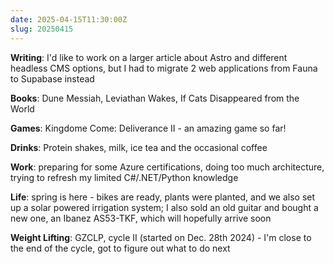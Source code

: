 ```yaml
---
date: 2025-04-15T11:30:00Z
slug: 20250415
---
```


**Writing**: I'd like to work on a larger article about Astro and different headless CMS options, but I had to migrate 2 web applications from Fauna to Supabase instead

**Books**: Dune Messiah, Leviathan Wakes, If Cats Disappeared from the World

**Games**: Kingdome Come: Deliverance II - an amazing game so far!

**Drinks**: Protein shakes, milk, ice tea and the occasional coffee

**Work**: preparing for some Azure certifications, doing too much architecture, trying to refresh my limited C#/.NET/Python knowledge

**Life**: spring is here - bikes are ready, plants were planted, and we also set up a solar powered irrigation system; I also sold an old guitar and bought a new one, an Ibanez AS53-TKF, which will hopefully arrive soon

**Weight Lifting**: GZCLP, cycle II (started on Dec. 28th 2024) - I'm close to the end of the cycle, got to figure out what to do next

